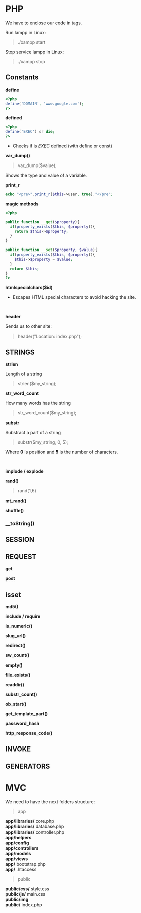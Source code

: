 # PHP

We have to enclose our code in __<?php__ and __?>__ tags.

Run lampp in Linux: <br/>

>./xampp start

Stop service lampp in Linux: <br/>

>./xampp stop

 

## Constants

__define__ <br/>

```php
<?php 
define('DOMAIN', 'www.google.com');
?>
```

__defined__ <br/>

```php
<?php 
define('EXEC') or die;
?>
```

* Checks if is _EXEC_ defined (with define or const)

__var_dump()__ <br/>

>var_dump($value);

Shows the type and value of a variable. <br/>

__print_r__ <br/>

```php
echo "<pre>".print_r($this->user, true)."</pre";
```

__magic methods__ <br/>

```php
<?php 

public function __get($property){
  if(property_exists($this, $property)){
    return $this->$property;
  }
}

public function __set($property, $value){
  if(property_exists($this, $property)){
    $this->$property = $value;
  }
  return $this;
}
?>
```

__htmlspecialchars($id)__ <br/>

* Escapes HTML special characters to avoid hacking the site.
<br/>

__header__ <br/>

Sends us to other site: <br/>

>header("Location: index.php");

## STRINGS

__strlen__ <br/>

Length of a string <br/>

>strlen($my_string);

__str_word_count__ <br/>

How many words has the string <br/>

>str_word_count($my_string);


__substr__ <br/>

Substract a part of a string <br/>

>substr($my_string, 0, 5);

Where __0__ is position and __5__ is the number of characters. <br/>

<br/>

__implode / explode__ <br/>

__rand()__ <br/>

>rand(1,6)

__mt_rand()__ <br/>

__shuffle()__ <br/>

### __toString()


## SESSION

## REQUEST

__get__ <br/>

__post__ <br/>


## isset

__md5()__ <br/>

__include / require__ <br/>

__is_numeric()__ <br/>

__slug_url()__ <br/>

__redirect()__ <br/>

__sw_count()__ <br/>

__empty()__ <br/>

__file_exists()__ <br/>

__readdir()__ <br/>

__substr_count()__ <br/>

__ob_start()__ <br/>

__get_template_part()__ <br/>

__password_hash__ <br/>

__http_response_code()__ <br/>



## INVOKE


## GENERATORS




# MVC

We need to have the next folders structure: <br/>

>app

__app/libraries/__ core.php <br/>
__app/libraries/__ database.php <br/>
__app/libraries/__ controller.php <br/>
__app/helpers__ <br/>
__app/config__ <br/>
__app/controllers__ <br/>
__app/models__ <br/>
__app/views__ <br/>
__app/__ bootstrap.php <br/>
__app/__ .htaccess <br/>

>public

__public/css/__ style.css <br/>
__public/js/__ main.css <br/>
__public/img__ <br/>
__public/__ index.php <br/>





